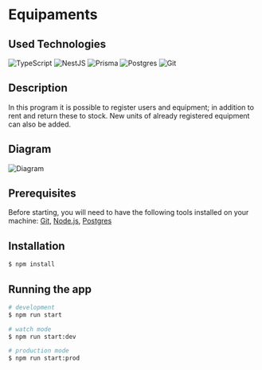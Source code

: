 # Equipaments

## Used Technologies
![TypeScript](https://img.shields.io/badge/typescript-%23007ACC.svg?style=for-the-badge&logo=typescript&logoColor=white)
![NestJS](https://img.shields.io/badge/nestjs-%23E0234E.svg?style=for-the-badge&logo=nestjs&logoColor=white)
![Prisma](https://img.shields.io/badge/Prisma-3982CE?style=for-the-badge&logo=Prisma&logoColor=white)
![Postgres](https://img.shields.io/badge/postgres-%23316192.svg?style=for-the-badge&logo=postgresql&logoColor=white)
![Git](https://img.shields.io/badge/git-%23F05033.svg?style=for-the-badge&logo=git&logoColor=white)

## Description

In this program it is possible to register users and equipment; in addition to
rent and return these to stock. New units of already registered equipment can also be added.

## Diagram
![Diagram](https://i.imgur.com/vlD7iuV.png)
## Prerequisites

Before starting, you will need to have the following tools installed on your machine:
[Git](https://git-scm.com), [Node.js](https://nodejs.org/en/), [Postgres](https://www.postgresql.org/)

## Installation

```bash
$ npm install
```

## Running the app

```bash
# development
$ npm run start

# watch mode
$ npm run start:dev

# production mode
$ npm run start:prod
```
